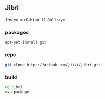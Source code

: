 ## Jibri

Tested on `Debian 11 Bullseye`

### packages

```bash
apt-get install git
```

### repo

```bash
git clone https://github.com/jitsi/jibri.git
```

### build

```bash
cd jibri
mvn package
```
